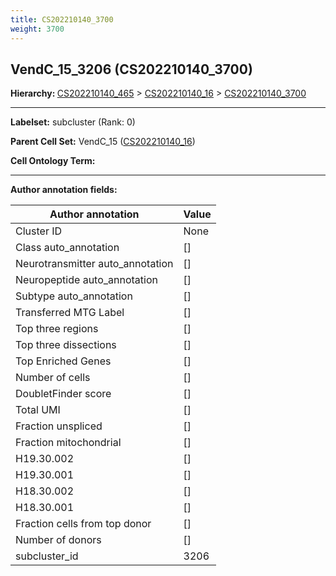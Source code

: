 ```yaml
---
title: CS202210140_3700
weight: 3700
---
```

## VendC_15_3206 (CS202210140_3700)
<b>Hierarchy: </b>
[CS202210140_465](../CS202210140_465) >
[CS202210140_16](../CS202210140_16) >
[CS202210140_3700](../CS202210140_3700)

---


**Labelset:** subcluster (Rank: 0)

**Parent Cell Set:** VendC_15 ([CS202210140_16](../CS202210140_16))



**Cell Ontology Term:** 

[MARKER GENES.]: #


---

[TRANSFERRED ANNOTATIONS.]: #


[AUTHOR ANNOTATION FIELDS.]: #


**Author annotation fields:**

| Author annotation | Value |
|-------------------|-------|
|Cluster ID|None|
|Class auto_annotation|[]|
|Neurotransmitter auto_annotation|[]|
|Neuropeptide auto_annotation|[]|
|Subtype auto_annotation|[]|
|Transferred MTG Label|[]|
|Top three regions|[]|
|Top three dissections|[]|
|Top Enriched Genes|[]|
|Number of cells|[]|
|DoubletFinder score|[]|
|Total UMI|[]|
|Fraction unspliced|[]|
|Fraction mitochondrial|[]|
|H19.30.002|[]|
|H19.30.001|[]|
|H18.30.002|[]|
|H18.30.001|[]|
|Fraction cells from top donor|[]|
|Number of donors|[]|
|subcluster_id|3206|
